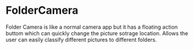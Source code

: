 # FolderCamera
Folder Camera is like a normal camera app but it has a floating action buttom which can quickly change the picture sotrage location.
Allows the user can easily classify different pictures to different folders.
